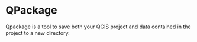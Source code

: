 # QPackage

Qpackage is a tool to save both your QGIS project and data contained in the project to a new directory.
